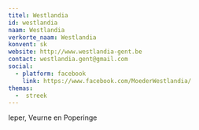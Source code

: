 ```yaml
---
titel: Westlandia
id: westlandia
naam: Westlandia
verkorte_naam: Westlandia
konvent: sk
website: http://www.westlandia-gent.be
contact: westlandia.gent@gmail.com
social:
  - platform: facebook
    link: https://www.facebook.com/MoederWestlandia/
themas:
  -  streek
---
```

Ieper, Veurne en Poperinge
